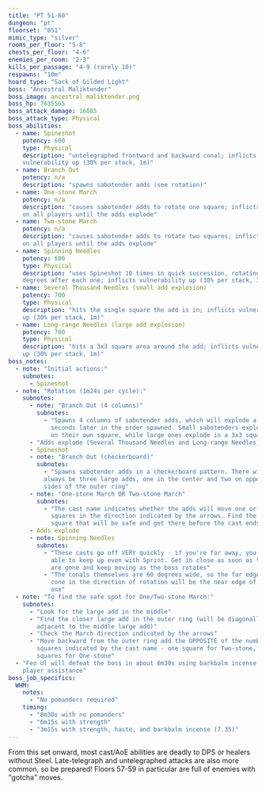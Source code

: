 ```yaml
---
title: "PT 51-60"
dungeon: "pt"
floorset: "051"
mimic_type: "silver"
rooms_per_floor: "5-8"
chests_per_floor: "4-6"
enemies_per_room: "2-3"
kills_per_passage: "4-9 (rarely 10)"
respawns: "10m"
hoard_type: "Sack of Gilded Light"
boss: "Ancestral Maliktender"
boss_image: ancestral_maliktender.png
boss_hp: 7635565
boss_attack_damage: 16885
boss_attack_type: Physical
boss_abilities:
  - name: Spineshot
    potency: 600
    type: Physical
    description: "untelegraphed frontward and backward conal; inflicts
    vulnerability up (30% per stack, 1m)"
  - name: Branch Out
    potency: n/a
    description: "spawns sabotender adds (see rotation)"
  - name: One-stone March
    potency: n/a
    description: "causes sabotender adds to rotate one square; inflicts bind
    on all players until the adds explode"
  - name: Two-stone March
    potency: n/a
    description: "causes sabotender adds to rotate two squares; inflicts bind
    on all players until the adds explode"
  - name: Spinning Needles
    potency: 600
    type: Physical
    description: "uses Spineshot 10 times in quick succession, rotating 60
    degrees after each one; inflicts vulnerability up (30% per stack, 1m)"
  - name: Several Thousand Needles (small add explosion)
    potency: 700
    type: Physical
    description: "hits the single square the add is in; inflicts vulnerability
    up (30% per stack, 1m)"
  - name: Long-range Needles (large add explosion)
    potency: 700
    type: Physical
    description: "hits a 3x3 square area around the add; inflicts vulnerability
    up (30% per stack, 1m)"
boss_notes:
  - note: "Initial actions:"
    subnotes:
      - Spineshot
  - note: "Rotation (1m24s per cycle):"
    subnotes:
      - note: "Branch Out (4 columns)"
        subnotes:
          - "Spawns 4 columns of sabotender adds, which will explode a few
            seconds later in the order spawned. Small sabotenders explode only
            on their own square, while large ones explode in a 3x3 square area"
      - "Adds explode (Several Thousand Needles and Long-range Needles)"
      - Spineshot
      - note: "Branch Out (checkerboard)"
        subnotes:
          - "Spawns sabotender adds in a checkerboard pattern. There will
          always be three large adds, one in the center and two on opposite
          sides of the outer ring"
      - note: "One-stone March OR Two-stone March"
        subnotes:
          - "The cast name indicates whether the adds will move one or two
            squares in the direction indicated by the arrows. Find the
            square that will be safe and get there before the cast ends"
      - Adds explode
      - note: Spinning Needles
        subnotes:
          - "These casts go off VERY quickly - if you're far away, you won't be
            able to keep up even with Sprint. Get in close as soon as the adds
            are gone and keep moving as the boss rotates"
          - "The conals themselves are 60 degrees wide, so the far edge of one
            cone in the direction of rotation will be the near edge of the next
            one"
  - note: "To find the safe spot for One/Two-stone March:"
    subnotes:
      - "Look for the large add in the middle"
      - "Find the closer large add in the outer ring (will be diagonally
        adjacent to the middle large add)"
      - "Check the March direction indicated by the arrows"
      - "Move backward from the outer ring add the OPPOSITE of the number of
        squares indicated by the cast name - one square for Two-stone, two
        squares for One-stone"
  - "Feo Ul will defeat the boss in about 6m30s using barkbalm incense with no
    player assistance"
boss_job_specifics:
  WHM:
    notes:
      - "No pomanders required"
    timing:
      - "8m30s with no pomanders"
      - "6m15s with strength"
      - "3m15s with strength, haste, and barkbalm incense (7.35)"
---
```


From this set onward, most cast/AoE abilities are deadly to DPS or healers
without Steel. Late-telegraph and untelegraphed attacks are also more common,
so be prepared! Floors 57-59 in particular are full of enemies with "gotcha"
moves.
